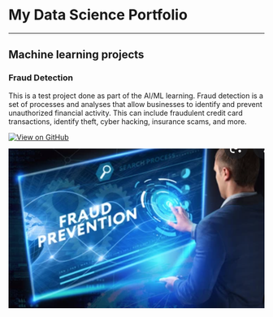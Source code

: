 # My Data Science Portfolio
---
## Machine learning projects

### Fraud Detection

This is a test project done as part of the AI/ML learning. Fraud detection is a set of processes and analyses that allow businesses to identify and prevent unauthorized financial activity. This can include fraudulent credit card transactions, identify theft, cyber hacking, insurance scams, and more.

[![View on GitHub](https://img.shields.io/badge/GitHub-View_on_GitHub-blue?logo=GitHub)](https://github.com/mrrathish/fraud_detection)

<center><img src="assets/img/proj_img_fraud_detection.png"/></center>


